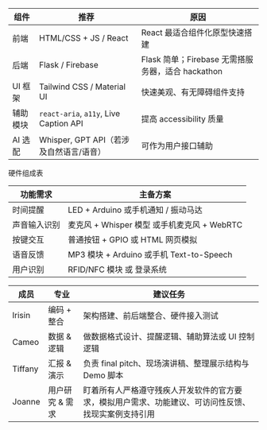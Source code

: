 | 组件    | 推荐                                     | 原因                                    |
| ----- | -------------------------------------- | ------------------------------------- |
| 前端    | HTML/CSS + JS / React                  | React 最适合组件化原型快速搭建                    |
| 后端    | Flask / Firebase                       | Flask 简单；Firebase 无需搭服务器，适合 hackathon |
| UI 框架 | Tailwind CSS / Material UI             | 快速美观、有无障碍组件支持                         |
| 辅助模块  | `react-aria`, `a11y`, Live Caption API | 提高 accessibility 质量                   |
| AI 选配 | Whisper, GPT API（若涉及自然语言/语音）           | 可作为用户接口辅助                             |


硬件组成表

| 功能需求   | 主备方案                                |
| ------ | ----------------------------------- |
| 时间提醒   | LED + Arduino 或手机通知 / 振动马达          |
| 声音输入识别 | 麦克风 + Whisper 模型 或手机麦克风 + WebRTC    |
| 按键交互   | 普通按钮 + GPIO 或 HTML 网页模拟             |
| 语音反馈   | MP3 模块 + Arduino 或手机 Text-to-Speech |
| 用户识别   | RFID/NFC 模块 或 登录系统                  |


| 成员     | 专业        | 建议任务                                 |
| ------ | --------- | ------------------------------------ |
| Irisin  | 编码 + 整合   | 架构搭建、前后端整合、硬件接入测试                    |
| Cameo | 数据 & 逻辑   | 做数据格式设计、提醒逻辑、辅助算法或 UI 控制逻辑           |
| Tiffany   | 汇报 & 演示   | 负责 final pitch、现场演讲稿、整理展示结构与 Demo 脚本 |
| Joanne | 用户研究 & 需求 | 盯着所有人严格遵守残疾人开发软件的官方要求，模拟用户需求、功能建议、可访问性反馈、找现实案例支持引用         |



